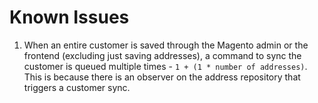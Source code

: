 # Known Issues

1. When an entire customer is saved through the Magento admin or the frontend (excluding just saving addresses), a command to sync the customer is queued multiple times - `1 + (1 * number of addresses)`. This is because there is an observer on the address repository that triggers a customer sync.
